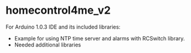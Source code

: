 homecontrol4me_v2
=================

For Arduino 1.0.3 IDE and its included libraries:

- Example for using NTP time server and alarms with RCSwitch library.
- Needed additional libraries